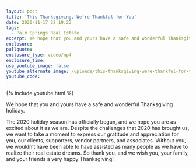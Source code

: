 ```yaml
---
layout: post
title: 'This Thanksgiving, We’re Thankful for You'
date: 2020-11-17 22:19:23
tags:
  - Palm Springs Real Estate
excerpt: We hope that you and yours have a safe and wonderful Thanksgiving holiday.
enclosure:
pullquote:
enclosure_type: video/mp4
enclosure_time:
use_youtube_image: false
youtube_alternate_image: /uploads/this-thanksgiving-were-thankful-for-you-yt.jpg
youtube_code:
---
```


{% include youtube.html %}

We hope that you and yours have a safe and wonderful Thanksgiving holiday.

The 2020 holiday season has officially begun, and we hope you are as excited about it as we are. Despite the challenges that 2020 has brought us, we want to take a moment to express our gratitude and appreciation for you, our clients, supporters, vendor partners, and associates. Without you, we wouldn’t have been able to have assisted as many people as we have to realize their real estate dreams. So thank you, and we wish you, your family, and your friends a very happy Thanksgiving\!